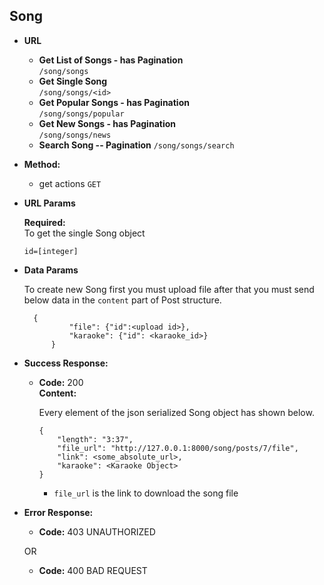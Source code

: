 **Song**
----

* **URL**

    * **Get List of Songs - has Pagination** </br> `/song/songs`
    * **Get Single Song** </br> `/song/songs/<id>`
    * **Get Popular Songs - has Pagination** </br> `/song/songs/popular`
    * **Get New Songs - has Pagination** </br> `/song/songs/news`
    * **Search Song -- Pagination** `/song/songs/search`

    
* **Method:**
  
     * get actions `GET`
     
  
*  **URL Params**

   **Required:** </br>
   To get the single Song object

   `id=[integer]`


* **Data Params**
    
    To create new Song first you must upload file after that you must 
    send below data in the `content` part of Post structure.
    </br>
    
        {
                "file": {"id":<upload id>},
                "karaoke": {"id": <karaoke_id>}
            }
    
    <!-- * `poet` | `composer` | `singer` | `owner` are Artist object that are serialized, but only their `id` is essential -->
    <!-- * `related_poem` is a poem post object that is serialized, but only its `id` is essential -->
    <!-- * Except  `file` other attributes could be null -->

    

* **Success Response:**
  
  * **Code:** 200 <br />
    **Content:** 
    
    Every element of the json serialized Song object has shown below.
    
        {
            "length": "3:37",
            "file_url": "http://127.0.0.1:8000/song/posts/7/file",
            "link": <some_absolute_url>,
            "karaoke": <Karaoke Object>
        }

    * `file_url` is the link to download the song file

* **Error Response:**

  * **Code:** 403 UNAUTHORIZED <br />

  OR

  * **Code:** 400 BAD REQUEST <br />